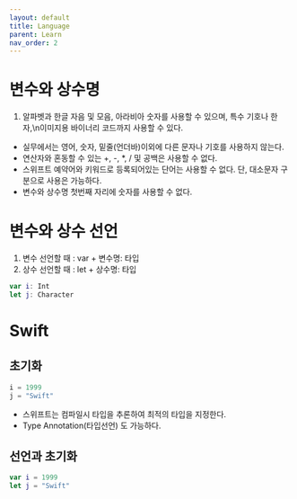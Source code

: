 ```yaml
---
layout: default
title: Language
parent: Learn
nav_order: 2
---
```


# 변수와 상수명

1. 알파벳과 한글 자음 및 모음, 아라비아 숫자를 사용할 수 있으며, 특수 기호나 한자,\n이미지용 바이너리 코드까지 사용할 수 있다.
* 실무에서는 영어, 숫자, 밑줄(언더바)이외에 다른 문자나 기호를 사용하지 않는다.
* 연산자와 혼동할 수 있는 +, -, *, / 및 공백은 사용할 수 없다.
* 스위프트 예약어와 키워드로 등록되어있는 단어는 사용할 수 없다. 단, 대소문자 구분으로 사용은 가능하다.
* 변수와 상수명 첫번째 자리에 숫자를 사용할 수 없다.

# 변수와 상수 선언

1. 변수 선언할 때 : var + 변수명: 타입
2. 상수 선언할 때 : let + 상수명: 타입
```swift
var i: Int
let j: Character
```

# Swift

## 초기화
```swift
i = 1999
j = "Swift"
```
* 스위프트는 컴파일시 타입을 추론하여 최적의 타입을 지정한다.
* Type Annotation(타입선언) 도 가능하다.

## 선언과 초기화
```swift
var i = 1999
let j = "Swift"
```